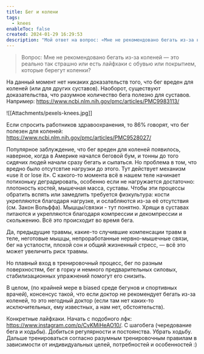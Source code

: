 ```yaml
---
title: Бег и колени
tags:
  - knees
enableToc: false
created: 2024-01-29 16:29:53
description: "Мой ответ на вопрос: «Мне не рекомендовано бегать из-за коленей — это реально так страшно или есть лайфхаки с обувью или покрытием, которые берегут коленки?»"
---
```

> Вопрос: Мне не рекомендовано бегать из-за коленей — это реально так страшно или есть лайфхаки с обувью или покрытием, которые берегут коленки?

На данный момент нет никаких доказательств того, что бег вреден для коленей (или для других суставов). Наоборот, существуют доказательства, что разумное количество бега полезно для суставов. Например: https://www.ncbi.nlm.nih.gov/pmc/articles/PMC9983113/

![[Attachments/pexels-knees.jpg]]

Если спросить работников здравоохранения, то 86% говорят, что бег полезен для коленей: https://www.ncbi.nlm.nih.gov/pmc/articles/PMC9528027/

Популярное заблуждение, что бег вреден для коленей появилось, наверное, когда в Америке начался беговой бум, и тонны до того сидячих людей начали сразу бегать и сыпаться. Но проблема в том, что вредно было отсутсвтие нагрузки до этого. Тут действует механизм «use it or lose it». С какого-то момента всё в нашем теле начинает потихоньку деградировать, особенно если не нагружается достаточно: плотоность костей, мышечная масса, суставы. Чтобы эти процессы обратить вспять или замедлить требуется физкультура: кости укрепляются благодаря нагрузке, и ослабляются из-за её отсутствия (см. Закон Вольффа). Мышцы/связки - тут понятно. Хрящи в суставах питаются и укрепляются благодаря компрессии и декомпрессии и скольжению. Всё это происходит во время бега.

Да, предыдущие травмы, какие-то случившие компенсации травм в теле, неготовые мышцы,  непроработанные нервно-мышечные связи, бег на усталости, плохой сон и общий жизненный стресс, — всё это может увеличить риск травмы.

Но плавный вход в тренировочный процесс, бег по разным поверхностям, бег в горку и немного предварительных силовых, стабилизационных упражнений помогут его снизить.

В целом, (по крайней мере в biased среде бегунов и спортивных врачей), консенсус такой, что если доктор не рекомендует бегать из-за коленей, то это негодный доктор (если там нет каких-то исключительных, ему известных, а нам нет, обстоятельств).

Конкретные лайфхаки. Начать с подобного лфк: https://www.instagram.com/p/CvKMiHeAO10/. С шагобега (чередование бега и ходьбы). Добиться регулярности и постоянства. Убрать ходьбу. Дальше тренироваться согласно разумным тренировочным правилам в зависимости от индивидуальных целей, потребностей и особенностей :)